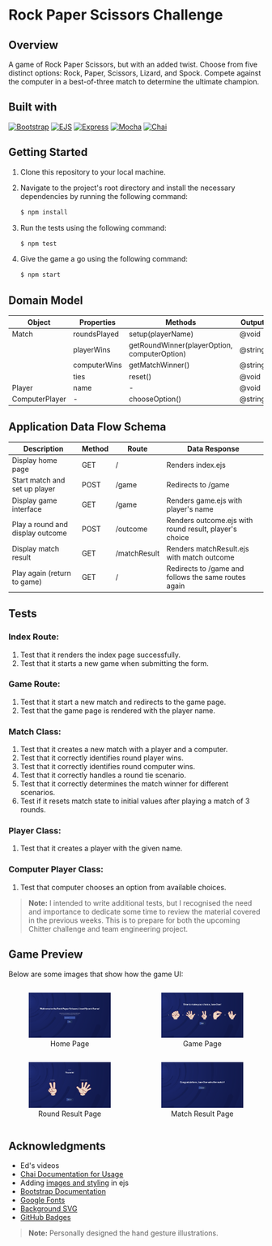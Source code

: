 # Rock Paper Scissors Challenge

## Overview

A game of Rock Paper Scissors, but with an added twist. Choose from five distinct options: Rock, Paper, Scissors, Lizard, and Spock. Compete against the computer in a best-of-three match to determine the ultimate champion. 

## Built with
[![Bootstrap](https://img.shields.io/badge/Bootstrap-563D7C?style=for-the-badge&logo=bootstrap&logoColor=white)](https://getbootstrap.com/)
[![EJS](https://img.shields.io/badge/EJS-404D59?style=for-the-badge)](https://ejs.co/)
[![Express](https://img.shields.io/badge/Express.js-404D59?style=for-the-badge)](https://expressjs.com/)
[![Mocha](https://img.shields.io/badge/mocha.js-323330?style=for-the-badge&logo=mocha&logoColor=Brown)](https://mochajs.org/)
[![Chai](https://img.shields.io/badge/chai.js-323330?style=for-the-badge&logo=chai&logoColor=red)](https://www.chaijs.com/)


## Getting Started

1. Clone this repository to your local machine.

2. Navigate to the project's root directory and install the necessary dependencies by running the following command:
   ```sh
   $ npm install
   ```

3. Run the tests using the following command:
   ```sh
   $ npm test
   ```

4. Give the game a go using the following command:
   ```sh
   $ npm start
   ```

## Domain Model

| Object          | Properties   | Methods                                      | Output  |
|-----------------|--------------|--------------------------------------------- |-------- |
| Match           | roundsPlayed | setup(playerName)                            | @void   |
|                 | playerWins   | getRoundWinner(playerOption, computerOption) | @string |
|                 | computerWins | getMatchWinner()                             | @string |
|                 | ties         | reset()                                      | @void   |
| Player          | name         | -                                            | @void   |
| ComputerPlayer  | -            | chooseOption()                               | @string |


## Application Data Flow Schema

| Description                      | Method    | Route        | Data Response                                          |
|----------------------------------|-----------|--------------|--------------------------------------------------------|
| Display home page                | GET       | /            | Renders index.ejs                                      |
| Start match and set up player    | POST      | /game        | Redirects to /game                                     |
| Display game interface           | GET       | /game        | Renders game.ejs with player's name                    |
| Play a round and display outcome | POST      | /outcome     | Renders outcome.ejs with round result, player's choice |
| Display match result             | GET       | /matchResult | Renders matchResult.ejs with match outcome             |
| Play again (return to game)      | GET       | /            | Redirects to /game and follows the same routes again   |                                   |


## Tests

### Index Route:
1. Test that it renders the index page successfully.
2. Test that it starts a new game when submitting the form.

### Game Route:
1. Test that it start a new match and redirects to the game page.
2. Test that the game page is rendered with the player name.

### Match Class:
1. Test that it creates a new match with a player and a computer.
2. Test that it correctly identifies round player wins.
3. Test that it correctly identifies round computer wins.
4. Test that it correctly handles a round tie scenario.
5. Test that it correctly determines the match winner for different scenarios.
6. Test if it resets match state to initial values after playing a match of 3 rounds.

### Player Class:
1. Test that it creates a player with the given name.

### Computer Player Class:
1. Test that computer chooses an option from available choices.

> **Note:** I intended to write additional tests, but I recognised the need and importance to dedicate some time to review the material covered in the previous weeks. This is to prepare for both the upcoming Chitter challenge and team engineering project. 

## Game Preview

Below are some images that show how the game UI:

<div style="display: flex; justify-content: center;">
    <div style="text-align: center; margin-right: 10px;">
        <figure>
            <img src="./assets/gameUI/HomePage.png" alt="Home Page"/>
            <figcaption>Home Page</figcaption>
        </figure>
    </div>
    <div style="text-align: center; margin-left: 10px;">
        <figure>
            <img src="./assets/gameUI/GamePage.png" alt="Game Page"/>
            <figcaption>Game Page</figcaption>
        </figure>
    </div>
</div>

<div style="display: flex; justify-content: center;">
    <div style="text-align: center; margin-right: 10px;">
        <figure>
            <img src="./assets/gameUI/RoundResultPage.png" alt="Round Result Page"/>
            <figcaption>Round Result Page</figcaption>
        </figure>
    </div>
    <div style="text-align: center; margin-left: 10px;">
        <figure>
            <img src="./assets/gameUI/MatchResultPage.png" alt="Match Result Page"/>
            <figcaption>Match Result Page</figcaption>
        </figure>
    </div>
</div>

## Acknowledgments
- Ed's videos
- [Chai Documentation for Usage](https://github.com/chaijs/chai)
- Adding [images and styling](https://stackoverflow.com/questions/17755147/displaying-an-image-with-ejs-in-node-js-express) in ejs
- [Bootstrap Documentation](https://getbootstrap.com/docs/5.3/getting-started/introduction/)
- [Google Fonts](https://fonts.google.com/)
- [Background SVG](https://www.svgbackgrounds.com/set/free-svg-backgrounds-and-patterns/)
- [GitHub Badges](https://dev.to/envoy_/150-badges-for-github-pnk)

> **Note:** Personally designed the hand gesture illustrations.